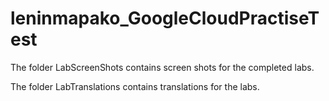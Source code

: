 # leninmapako_GoogleCloudPractiseTest

The folder LabScreenShots contains screen shots for the completed labs.

The folder LabTranslations contains translations for the labs.

